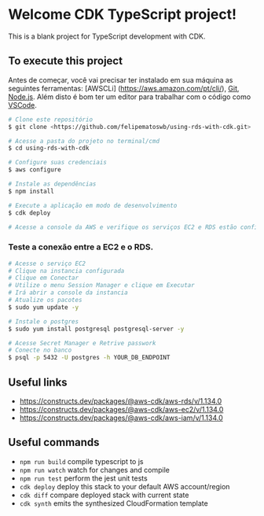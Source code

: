 # Welcome CDK TypeScript project!

This is a blank project for TypeScript development with CDK.

## To execute this project

Antes de começar, você vai precisar ter instalado em sua máquina as seguintes ferramentas:
[AWSCLi] (https://aws.amazon.com/pt/cli/), [Git](https://git-scm.com), [Node.js](https://nodejs.org/en/). 
Além disto é bom ter um editor para trabalhar com o código como [VSCode](https://code.visualstudio.com/).


```bash
# Clone este repositório
$ git clone <https://github.com/felipematoswb/using-rds-with-cdk.git>

# Acesse a pasta do projeto no terminal/cmd
$ cd using-rds-with-cdk

# Configure suas credenciais
$ aws configure

# Instale as dependências
$ npm install

# Execute a aplicação em modo de desenvolvimento
$ cdk deploy

# Acesse a console da AWS e verifique os serviços EC2 e RDS estão configurados.
```

### Teste a conexão entre a EC2 e o RDS.

```bash
# Acesse o serviço EC2
# Clique na instancia configurada
# Clique em Conectar
# Utilize o menu Session Manager e clique em Executar
# Irá abrir a console da instancia
# Atualize os pacotes
$ sudo yum update -y

# Instale o postgres
$ sudo yum install postgresql postgresql-server -y

# Acesse Secret Manager e Retrive passwork
# Conecte no banco
$ psql -p 5432 -U postgres -h YOUR_DB_ENDPOINT
```

## Useful links
* https://constructs.dev/packages/@aws-cdk/aws-rds/v/1.134.0
* https://constructs.dev/packages/@aws-cdk/aws-ec2/v/1.134.0
* https://constructs.dev/packages/@aws-cdk/aws-iam/v/1.134.0


## Useful commands

 * `npm run build`   compile typescript to js
 * `npm run watch`   watch for changes and compile
 * `npm run test`    perform the jest unit tests
 * `cdk deploy`      deploy this stack to your default AWS account/region
 * `cdk diff`        compare deployed stack with current state
 * `cdk synth`       emits the synthesized CloudFormation template
